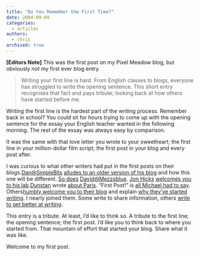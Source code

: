 ```yaml
---
title: "Do You Remember the First Time?"
date: 2004-09-09
categories:
  - articles
authors:
  - chris
archived: true
---
```


**\[Editors Note\]** This was the first post on my Pixel Meadow blog, but obviously _not_ my first ever blog entry.

> Writing your first line is hard. From English classes to blogs, everyone has struggled to write the opening sentence. This short entry recognises that fact and pays tribute; looking back at how others have started before me.

Writing the first line is the hardest part of the writing process. Remember back in school? You could sit for hours trying to come up with the opening sentence for the essay your English teacher wanted in the following morning. The rest of the essay was always easy by comparison.

It was the same with that love letter you wrote to your sweetheart; the first line in your million-dollar film script; the first post in your blog and every post after.

I was curious to what other writers had put in the first posts on their blogs.[Dan@SimpleBits](http://www.simplebits.com/) [alludes to an older version of his blog](http://www.simplebits.com/notebook/2000/09/01/september_1_2000.html) and how this one will be different. [So does](http://www.mezzoblue.com/archives/2002/11/08/inaugural_po/) [David@Mezzoblue](http://www.mezzoblue.com/). [Jon Hicks](http://www.hicksdesign.co.uk/journal/) [welcomes you to his lab](http://www.hicksdesign.co.uk/journal/7/it-won8217t-shake-the-earth8230).[Dunstan](http://www.1976design.com/blog/) wrote [about Paris](http://www.1976design.com/blog/archive/2003/08/). “First Post!” is [all Michael had to say](http://binarybonsai.com/archives/2002/05/31/first-post/). Others[humbly welcome you to their blog](http://www.stopdesign.com/log/2002/08/19/something_new.html) and explain [why they’ve started writing](http://www.456bereastreet.com/archive/200303/its_a_start/). I nearly joined them. Some write to share information, others [write to get better at writing](http://www.dkeithrobinson.com/asterisk/archive/2002/07/virgin).

This entry is a tribute. At least, I’d like to think so. A tribute to the first line; the opening sentence; the first post. I’d like you to think back to where you started from. That mountain of effort that started your blog. Share what it was like.

Welcome to my first post.
